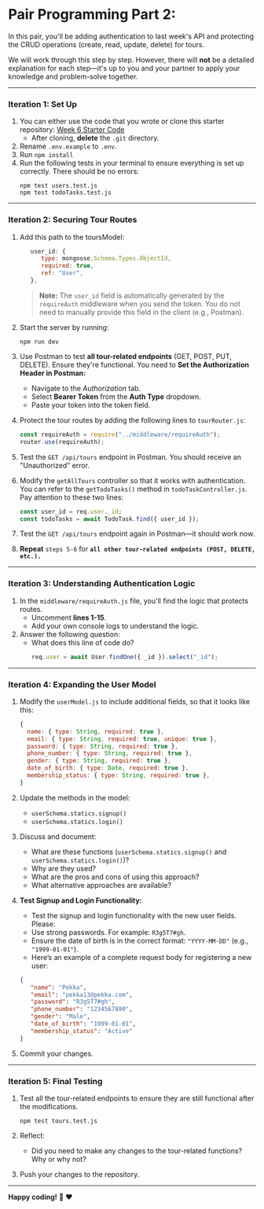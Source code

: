 # Pair Programming Part 2: 

In this pair, you'll be adding authentication to last week's API and protecting the CRUD operations (create, read, update, delete) for tours. 

We will work through this step by step. However, there will **not** be a detailed explanation for each step—it's up to you and your partner to apply your knowledge and problem-solve together. 

<!-- If a step is unclear, feel free to ask for help. If the same question arises frequently, I may call all groups to the main room for clarification. -->

---

### **Iteration 1: Set Up**

1. You can either use the code that you wrote or clone this starter repository: [Week 6 Starter Code](https://github.com/tx00-resources-en/week6-bepp-starter)
   - After cloning, **delete** the `.git` directory.
2. Rename `.env.example` to `.env`.
3. Run `npm install`
4. Run the following tests in your terminal to ensure everything is set up correctly. There should be no errors:
   ```
   npm test users.test.js
   npm test todoTasks.test.js
   ```

---

### **Iteration 2: Securing Tour Routes**

1. Add this path to the toursModel:
   ```js
      user_id: {
         type: mongoose.Schema.Types.ObjectId,
         required: true,
         ref: "User",
      },
   ```

   > **Note:** The `user_id` field is automatically generated by the `requireAuth` middleware when you send the token. You do not need to manually provide this field in the client (e.g., Postman).  

2. Start the server by running:
   ```
   npm run dev
   ```

3. Use Postman to test **all tour-related endpoints** (GET, POST, PUT, DELETE). Ensure they're functional. You need to **Set the Authorization Header in Postman:**  
   - Navigate to the *Authorization* tab.  
   - Select **Bearer Token** from the **Auth Type** dropdown.  
   - Paste your token into the token field.  

4. Protect the tour routes by adding the following lines to `tourRouter.js`:
   ```javascript
   const requireAuth = require("../middleware/requireAuth");
   router.use(requireAuth);
   ```

5. Test the `GET /api/tours` endpoint in Postman. You should receive an "Unauthorized" error.

6. Modify the `getAllTours` controller so that it works with authentication. You can refer to the `getTodoTasks()` method in `todoTaskController.js`. Pay attention to these two lines:
   ```javascript
   const user_id = req.user._id;
   const todoTasks = await TodoTask.find({ user_id });
   ```

7. Test the `GET /api/tours` endpoint again in Postman—it should work now.

8. **Repeat** `steps 5-6` for **`all other tour-related endpoints (POST, DELETE, etc.).`**


---

### **Iteration 3: Understanding Authentication Logic**

1. In the `middleware/requireAuth.js` file, you'll find the logic that protects routes. 
   - Uncomment **lines 1-15**.
   - Add your own console logs to understand the logic.
2. Answer the following question:
   - What does this line of code do?
     ```javascript
     req.user = await User.findOne({ _id }).select("_id");
     ```

---

### **Iteration 4: Expanding the User Model**

1. Modify the `userModel.js` to include additional fields, so that it looks like this:
   ```javascript
   {
     name: { type: String, required: true },
     email: { type: String, required: true, unique: true },
     password: { type: String, required: true },
     phone_number: { type: String, required: true },
     gender: { type: String, required: true },
     date_of_birth: { type: Date, required: true },
     membership_status: { type: String, required: true },
   }
   ```
2. Update the methods in the model:
   - `userSchema.statics.signup()`
   - `userSchema.statics.login()`
   
3. Discuss and document:
   - What are these functions (`userSchema.statics.signup()` and `userSchema.statics.login()`)?
   - Why are they used?
   - What are the pros and cons of using this approach?
   - What alternative approaches are available?


4. **Test Signup and Login Functionality:**  
   - Test the signup and login functionality with the new user fields. Please:
   - Use strong passwords. For example: `R3g5T7#gh`.  
   - Ensure the date of birth is in the correct format: `"YYYY-MM-DD"` (e.g., `"1999-01-01"`).  
   - Here’s an example of a complete request body for registering a new user:  
   ```json
   {
      "name": "Pekka",
      "email": "pekka13@pekka.com",
      "password": "R3g5T7#gh",
      "phone_number": "1234567890",
      "gender": "Male",
      "date_of_birth": "1999-01-01",
      "membership_status": "Active"
   }
   ```
5. Commit your changes.

---

### **Iteration 5: Final Testing**

1. Test all the tour-related endpoints to ensure they are still functional after the modifications.
   ```
   npm test tours.test.js
   ```
2. Reflect:
   - Did you need to make any changes to the tour-related functions? Why or why not?

3. Push your changes to the repository.

---
**Happy coding!** :rocket: :heart: 